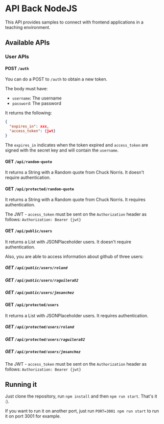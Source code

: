 # API Back NodeJS

This API provides samples to connect with frontend applications in a teaching environment.

## Available APIs

### User APIs

#### POST `/auth`

You can do a POST to `/auth` to obtain a new token.

The body must have:

* `username`: The username
* `password`: The password

It returns the following:

```json
{
  "expires_in": xxx,
  "access_token": {jwt}
}
```

The `expires_in` indicates when the token expired and `access_token` are signed with the secret key and will contain the `username`.

#### GET `/api/random-quote`

It returns a String with a Random quote from Chuck Norris. It doesn't require authentication.

#### GET `/api/protected/random-quote`

It returns a String with a Random quote from Chuck Norris. It requires authentication. 

The JWT - `access_token` must be sent on the `Authorization` header as follows: `Authorization: Bearer {jwt}`

#### GET `/api/public/users`

It returns a List with JSONPlaceholder users. It doesn't require authentication.

Also, you are able to access information about github of three users:

##### GET `/api/public/users/roland`
##### GET `/api/public/users/raguilera82`
##### GET `/api/public/users/jmsanchez`

#### GET `/api/protected/users`

It returns a List with JSONPlaceholder users. It requires authentication. 

##### GET `/api/protected/users/roland`
##### GET `/api/protected/users/raguilera82`
##### GET `/api/protected/users/jmsanchez`

The JWT - `access_token` must be sent on the `Authorization` header as follows: `Authorization: Bearer {jwt}`

## Running it

Just clone the repository, run `npm install` and then `npm run start`. That's it :).

If you want to run it on another port, just run `PORT=3001 npm run start` to run it on port 3001 for example.
